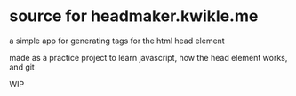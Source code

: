 # source for headmaker.kwikle.me

a simple app for generating tags for the html head element

made as a practice project to learn javascript, how the head element works, and git

WIP